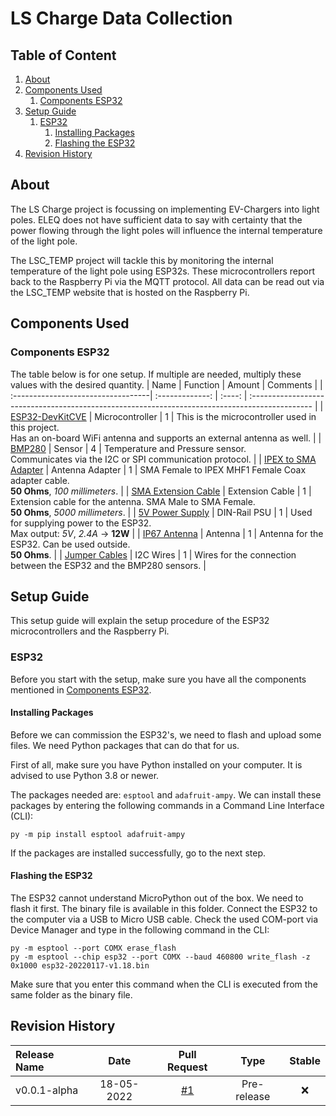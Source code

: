 # LS Charge Data Collection
## Table of Content
1. [About](#about)
2. [Components Used](#components-used)
    1. [Components ESP32](#components-esp32)
3. [Setup Guide](#setup-guide)
    1. [ESP32](#esp32)
        1. [Installing Packages](#installing-packages)
        2. [Flashing the ESP32](#flashing-the-esp32)
4. [Revision History](#revision-history)

## About
The LS Charge project is focussing on implementing EV-Chargers into light poles.
ELEQ does not have sufficient data to say with certainty that the power flowing through the light poles will influence the internal temperature of the light pole.

The LSC_TEMP project will tackle this by monitoring the internal temperature of the light pole using ESP32s.
These microcontrollers report back to the Raspberry Pi via the MQTT protocol.
All data can be read out via the LSC_TEMP website that is hosted on the Raspberry Pi.

## Components Used
### Components ESP32
The table below is for one setup. If multiple are needed, multiply these values with the desired quantity.
| Name                               | Function        | Amount | Comments                                                                                       |
| :----------------------------------| :-------------: | :----: | :--------------------------------------------------------------------------------------------- |
| [ESP32-DevKitCVE][ESP32-LINK1]     | Microcontroller | 1      | This is the microcontroller used in this project. <br> Has an on-board WiFi antenna and supports an external antenna as well. |
| [BMP280][ESP32-LINK2]              | Sensor          | 4      | Temperature and Pressure sensor. <br> Communicates via the I2C or SPI communication protocol.  |
| [IPEX to SMA Adapter][ESP32-LINK3] | Antenna Adapter | 1      | SMA Female to IPEX MHF1 Female Coax adapter cable. <br> **50 Ohms**, *100 millimeters*.        |
| [SMA Extension Cable][ESP32-LINK4] | Extension Cable | 1      | Extension cable for the antenna. SMA Male to SMA Female. <br> **50 Ohms**, *5000 millimeters*. |
| [5V Power Supply][ESP32-LINK5]     | DIN-Rail PSU    | 1      | Used for supplying power to the ESP32. <br> Max output: *5V*, *2.4A* -> **12W**                |
| [IP67 Antenna][ESP32-LINK6]        | Antenna         | 1      | Antenna for the ESP32. Can be used outside. <br> **50 Ohms**.                                  |
| [Jumper Cables][ESP32-LINK7]       | I2C Wires       | 1      | Wires for the connection between the ESP32 and the BMP280 sensors.                             |

[ESP32-LINK1]: (https://www.espressif.com/en/products/devkits/esp32-devkitc)
[ESP32-LINK2]: (https://www.bosch-sensortec.com/products/environmental-sensors/pressure-sensors/bmp280/)
[ESP32-LINK3]: (https://www.digikey.nl/nl/products/detail/cvilux-usa/DH-20G50016/13177485)
[ESP32-LINK4]: (https://www.allekabels.nl/sma-kabel/1326/1306109/sma-kabel.html)
[ESP32-LINK5]: (https://www.conrad.nl/nl/p/mean-well-hdr-15-5-din-rail-netvoeding-5-v-dc-2-4-a-12-w-1-x-1894091.html)
[ESP32-LINK6]: (https://www.digikey.nl/nl/products/detail/linx-technologies-inc/ANT-W63-WRT-SMA/15622872)
[ESP32-LINK7]: (https://www.conrad.nl/nl/p/renkforce-jkff403-jumper-kabel-arduino-banana-pi-raspberry-pi-40x-draadbrug-bus-40x-draadbrug-bus-30-00-cm-bont-2299845.html)

## Setup Guide
This setup guide will explain the setup procedure of the ESP32 microcontrollers and the Raspberry Pi.
### ESP32
Before you start with the setup, make sure you have all the components mentioned in [Components ESP32](#components-esp32).
#### Installing Packages
Before we can commission the ESP32's, we need to flash and upload some files.
We need Python packages that can do that for us.

First of all, make sure you have Python installed on your computer. It is advised to use Python 3.8 or newer.

The packages needed are: `esptool` and `adafruit-ampy`. We can install these packages by entering the following commands in a Command Line Interface (CLI):
```
py -m pip install esptool adafruit-ampy
```
If the packages are installed successfully, go to the next step.

#### Flashing the ESP32
The ESP32 cannot understand MicroPython out of the box. We need to flash it first.
The binary file is available in this folder. Connect the ESP32 to the computer via a USB to Micro USB cable.
Check the used COM-port via Device Manager and type in the following command in the CLI:
```
py -m esptool --port COMX erase_flash
py -m esptool --chip esp32 --port COMX --baud 460800 write_flash -z 0x1000 esp32-20220117-v1.18.bin
```
Make sure that you enter this command when the CLI is executed from the same folder as the binary file.

## Revision History

| Release Name | Date       | Pull Request | Type        | Stable |
| :----------- | :--------: | :----------: | :---:       | :----: |
| v0.0.1-alpha | 18-05-2022 | [#1][PR1]    | Pre-release | :x:    |

[PR1]: ()
